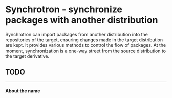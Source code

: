 # Synchrotron - synchronize packages with another distribution

Synchrotron can import packages from another distribution into the repositories of the target, ensuring changes made in the
target distribution are kept.
It provides various methods to control the flow of packages. At the moment, synchronization is a one-way street from the source distribution
to the target derivative.

## TODO


---
#### About the name

